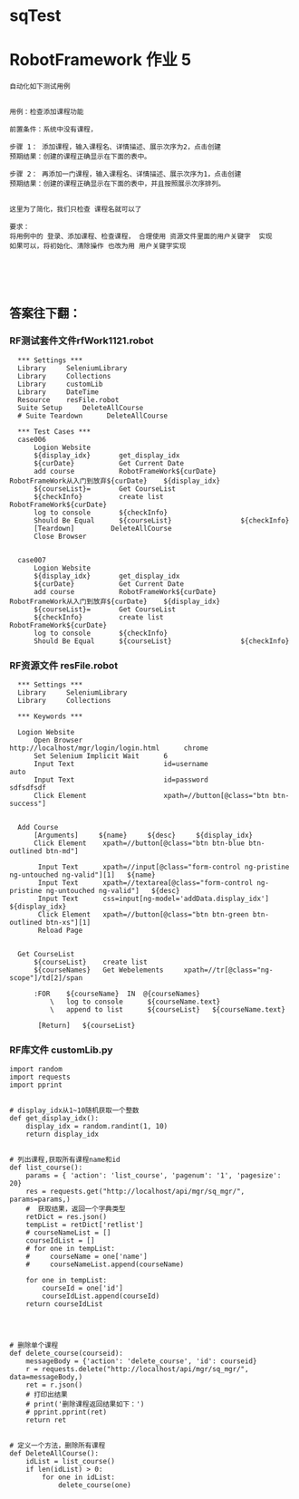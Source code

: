 # sqTest
# RobotFramework 作业 5

    自动化如下测试用例


    用例：检查添加课程功能

    前置条件：系统中没有课程，

    步骤 1： 添加课程，输入课程名、详情描述、展示次序为2，点击创建
    预期结果：创建的课程正确显示在下面的表中。

    步骤 2： 再添加一门课程，输入课程名、详情描述、展示次序为1，点击创建
    预期结果：创建的课程正确显示在下面的表中，并且按照展示次序排列。


    这里为了简化，我们只检查 课程名就可以了

    要求：
    将用例中的 登录、添加课程、检查课程， 合理使用 资源文件里面的用户关键字  实现
    如果可以，将初始化、清除操作 也改为用 用户关键字实现
    
    
  <br>
  <br>
  <br>
  
  
 ## 答案往下翻：
 ### RF测试套件文件rfWork1121.robot
      *** Settings ***
      Library     SeleniumLibrary
      Library     Collections
      Library     customLib
      Library     DateTime
      Resource    resFile.robot
      Suite Setup     DeleteAllCourse
      # Suite Teardown      DeleteAllCourse

      *** Test Cases ***
      case006
          Logion Website
          ${display_idx}       get_display_idx
          ${curDate}           Get Current Date
          add course           RobotFrameWork${curDate}      RobotFrameWork从入门到放弃${curDate}    ${display_idx}
          ${courseList}=       Get CourseList
          ${checkInfo}         create list                   RobotFrameWork${curDate}
          log to console       ${checkInfo}
          Should Be Equal      ${courseList}                 ${checkInfo}
          [Teardown]         DeleteAllCourse
          Close Browser


      case007
          Logion Website
          ${display_idx}       get_display_idx
          ${curDate}           Get Current Date
          add course           RobotFrameWork${curDate}      RobotFrameWork从入门到放弃${curDate}    ${display_idx}
          ${courseList}=       Get CourseList
          ${checkInfo}         create list                   RobotFrameWork${curDate}
          log to console       ${checkInfo}
          Should Be Equal      ${courseList}                 ${checkInfo}
          
          
 ### RF资源文件 resFile.robot
      *** Settings ***
      Library     SeleniumLibrary
      Library     Collections

      *** Keywords ***

      Logion Website
          Open Browser                    http://localhost/mgr/login/login.html      chrome
          Set Selenium Implicit Wait      6
          Input Text                      id=username                                auto
          Input Text                      id=password                                sdfsdfsdf
          Click Element                   xpath=//button[@class="btn btn-success"]


      Add Course
          [Arguments]     ${name}     ${desc}     ${display_idx}
          Click Element    xpath=//button[@class="btn btn-blue btn-outlined btn-md"]

           Input Text      xpath=//input[@class="form-control ng-pristine ng-untouched ng-valid"][1]   ${name}
           Input Text      xpath=//textarea[@class="form-control ng-pristine ng-untouched ng-valid"]   ${desc}
           Input Text      css=input[ng-model='addData.display_idx']                                   ${display_idx}
           Click Element   xpath=//button[@class="btn btn-green btn-outlined btn-xs"][1]
           Reload Page


      Get CourseList
          ${courseList}    create list
          ${courseNames}   Get Webelements     xpath=//tr[@class="ng-scope"]/td[2]/span

          :FOR    ${courseName}  IN  @{courseNames}
              \   log to console      ${courseName.text}
              \   append to list      ${courseList}   ${courseName.text}

           [Return]   ${courseList}
  
  
           
### RF库文件 customLib.py
    import random
    import requests
    import pprint


    # display_idx从1~10随机获取一个整数
    def get_display_idx():
        display_idx = random.randint(1, 10)
        return display_idx


    # 列出课程,获取所有课程name和id
    def list_course():
        params = { 'action': 'list_course', 'pagenum': '1', 'pagesize': 20}
        res = requests.get("http://localhost/api/mgr/sq_mgr/", params=params,)
        #  获取结果，返回一个字典类型
        retDict = res.json()
        tempList = retDict['retlist']
        # courseNameList = []
        courseIdList = []
        # for one in tempList:
        #     courseName = one['name']
        #     courseNameList.append(courseName)

        for one in tempList:
            courseId = one['id']
            courseIdList.append(courseId)
        return courseIdList




    # 删除单个课程
    def delete_course(courseid):
        messageBody = {'action': 'delete_course', 'id': courseid}
        r = requests.delete("http://localhost/api/mgr/sq_mgr/", data=messageBody,)
        ret = r.json()
        # 打印出结果
        # print('删除课程返回结果如下：')
        # pprint.pprint(ret)
        return ret


    # 定义一个方法，删除所有课程
    def DeleteAllCourse():
        idList = list_course()
        if len(idList) > 0:
            for one in idList:
                delete_course(one)




